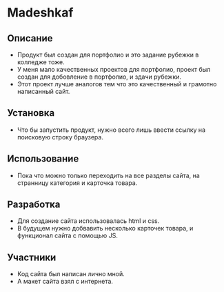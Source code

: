 # Madeshkaf 
## Описание
- Продукт был создан для портфолио и это задание рубежки в колледже тоже.
- У меня мало качественных проектов для портфолио, проект был создан для добовление в портфолио, и здачи рубежки.
- Этот проект лучше аналогов тем что это качественный и грамотно написанный сайт.
## Установка
- Что бы запустить продукт, нужно всего лишь ввести ссылку на поисковую строку браузера.
## Использование
- Пока что можно только переходить на все разделы сайта, на странницу категория и карточка товара.
## Разработка
- Для создание сайта использовалась html и css.
- В будущем нужно добвавить несколько карточек товара, и функционал сайта с помощью JS.
## Участники
- Код сайта был написан лично мной.
- А макет сайта взял с интернета.
